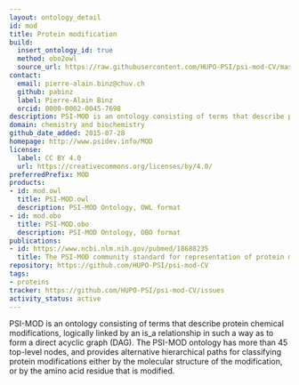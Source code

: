 ```yaml
---
layout: ontology_detail
id: mod
title: Protein modification
build:
  insert_ontology_id: true
  method: obo2owl
  source_url: https://raw.githubusercontent.com/HUPO-PSI/psi-mod-CV/master/PSI-MOD.obo
contact:
  email: pierre-alain.binz@chuv.ch
  github: pabinz
  label: Pierre-Alain Binz
  orcid: 0000-0002-0045-7698
description: PSI-MOD is an ontology consisting of terms that describe protein chemical modifications
domain: chemistry and biochemistry
github_date_added: 2015-07-28
homepage: http://www.psidev.info/MOD
license:
  label: CC BY 4.0
  url: https://creativecommons.org/licenses/by/4.0/
preferredPrefix: MOD
products:
- id: mod.owl
  title: PSI-MOD.owl
  description: PSI-MOD Ontology, OWL format
- id: mod.obo
  title: PSI-MOD.obo
  description: PSI-MOD Ontology, OBO format
publications:
- id: https://www.ncbi.nlm.nih.gov/pubmed/18688235
  title: The PSI-MOD community standard for representation of protein modification data
repository: https://github.com/HUPO-PSI/psi-mod-CV
tags:
- proteins
tracker: https://github.com/HUPO-PSI/psi-mod-CV/issues
activity_status: active
---
```


PSI-MOD is an ontology consisting of terms that describe protein chemical modifications, logically linked by an is_a relationship in such a way as to form a direct acyclic graph (DAG). The PSI-MOD ontology has more than 45 top-level nodes, and provides alternative hierarchical paths for classifying protein modifications either by the molecular structure of the modification, or by the amino acid residue that is modified.
